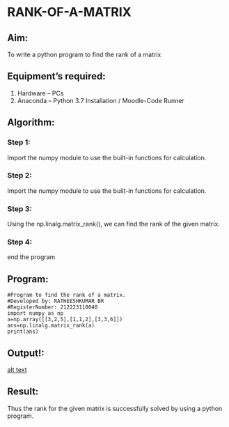 # RANK-OF-A-MATRIX
## Aim:
To write a python program to find the rank of a matrix
## Equipment’s required:
1. 	Hardware – PCs
2. 	Anaconda – Python 3.7 Installation / Moodle-Code Runner
## Algorithm:
### Step 1: 
Import the numpy module to use the built-in functions for calculation.
### Step 2:
Import the numpy module to use the built-in functions for calculation. 
### Step 3:
Using the np.linalg.matrix_rank(), we can find the rank of the given matrix.
### Step 4: 
end the program
## Program:
```
#Program to find the rank of a matrix.
#Developed by: RATHEESHKUMAR BR
#RegisterNumber: 212223110040
import numpy as np
a=np.array([[3,2,5],[1,1,2],[3,3,6]])
ans=np.linalg.matrix_rank(a)
print(ans)
```
## Output!:
[alt text](<Screenshot 2024-04-11 142942.png>)


## Result:
Thus the rank for the given matrix is successfully solved by  using a python program.

